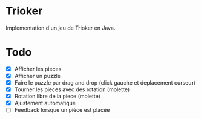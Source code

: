 # Trioker

Implementation d'un jeu de Trioker en Java.

# Todo

- [x] Afficher les pieces
- [x] Afficher un puzzle
- [x] Faire le puzzle par drag and drop (click gauche et deplacement curseur)
- [x] Tourner les pieces avec des rotation (molette)
- [x] Rotation libre de la piece (molette)
- [x] Ajustement automatique
- [ ] Feedback lorsque un pièce est placée
